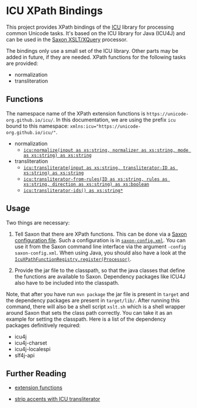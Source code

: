 # ICU XPath Bindings

This project provides XPath bindings of the
[ICU](https://unicode-org.github.io/icu/) library for processing
common Unicode tasks. It's based on the ICU library for Java (ICU4J)
and can be used in the [Saxon XSLT/XQuery](https://www.saxonica.com)
processor.

The bindings only use a small set of the ICU library. Other parts may
be added in future, if they are needed. XPath functions for the
following tasks are provided:

- normalization
- transliteration

## Functions

The namespace name of the XPath extension functions is
`https://unicode-org.github.io/icu/`. In this documentation, we are
using the prefix `icu` bound to this namespace:
`xmlns:icu="https://unicode-org.github.io/icu/"`.

- normalization
  - [`icu:normalize(input as xs:string, normalizer as xs:string, mode as xs:string) as xs:string`](doc/normalization.md#icunormalize)
- transliteration
  - [`icu:transliterate(input as xs:string, transliterator-ID as
    xs:string) as xs:string`](doc/transliteration.md#icutransliterate)
  - [`icu:transliterator-from-rules(ID as xs:string, rules as xs:string, direction as xs:string) as xs:boolean`](doc/transliteration.md#icutransliterator-from-rules)
  - [`icu:transliterator-ids() as xs:string*`](doc/transliteration.md#icutransliterator-ids)


## Usage

Two things are necessary:

1. Tell Saxon that there are XPath functions. This can be done via a
   [Saxon configuration
   file](https://www.saxonica.com/html/documentation11/configuration/configuration-file/). Such
   a configuration is in [`saxon-config.xml`](saxon-config.xml). You
   can use it from the Saxon command line interface via the argument
   `-config saxon-config.xml`. When using Java, you should also have a
   look at the
   [`IcuXPathFunctionRegistry.register(Processor)`](src/main/java/de/wwu/scdh/xpath/icu/IcuXPathFunctionRegistry.java).

2. Provide the jar file to the classpath, so that the java classes
   that define the functions are available to Saxon. Dependency
   packages like ICU4J also have to be included into the classpath.

Note, that after you have run `mvn package` the jar file is present in
`target` and the dependency packages are present in
`target/lib/`. After running this command, there will also be a shell
script `xslt.sh` which is a shell wrapper around Saxon that sets the
class path correctly. You can take it as an example for setting the
classpath. Here is a list of the dependency packages definitively
required:

- icu4j
- icu4j-charset
- icu4j-localespi
- slf4j-api



## Further Reading

- [extension functions](https://www.saxonica.com/html/documentation11/extensibility/extension-functions-J/ext-full-J.html)

- [strip accents with ICU
  transliterator](https://stackoverflow.com/questions/2992066/code-to-strip-diacritical-marks-using-icu)
